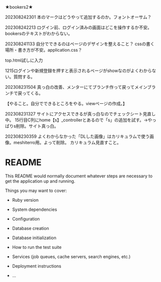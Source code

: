 ★bookers2★

202308242301
本のマークはどうやって追加するのか。フォントオーサム？

202308242213
ログイン前、ログイン済みの画面はどこを操作するか不安。
bookersのテキストがわからない。


202308241133
自分でできるのはページのデザインを整えること？
cssの書く場所・書き方が不安。application.css？

top.html試しに入力

1215ログインや新規登録を押すと表示されるページがshowなのがよくわからない。質問する。

202308231504
真っ白の改善、メンターにてブランチ作って戻ってメインブランチで戻ってくる。


【やること。自分でできるところをやる。viewページの作成。】



202308231327
サイトにアクセスできるが真っ白なのでチェックシート見直し中。
15行目C列にhome【s】_controllerとあるので「s」の追加を試す。→やっぱりs削除。サイト真っ白。

202308230359
よくわからなかった「DLした画像」はカリキュラムで使う画像。meshiterro用。よって削除。
カリキュラム見直すこと。





# README

This README would normally document whatever steps are necessary to get the
application up and running.

Things you may want to cover:

* Ruby version

* System dependencies

* Configuration

* Database creation

* Database initialization

* How to run the test suite

* Services (job queues, cache servers, search engines, etc.)

* Deployment instructions

* ...
